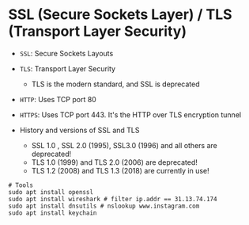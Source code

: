 # SSL (Secure Sockets Layer) / TLS (Transport Layer Security)

- `SSL`: Secure Sockets Layouts
- `TLS`: Transport Layer Security
  - TLS is the modern standard, and SSL is deprecated
- `HTTP`: Uses TCP port 80
- `HTTPS`: Uses TCP port 443. It's the HTTP over TLS encryption tunnel

- History and versions of SSL and TLS
  - SSL 1.0 , SSL 2.0 (1995), SSL3.0 (1996) and all others are deprecated!
  - TLS 1.0 (1999) and TLS 2.0 (2006) are deprecated!
  - TLS 1.2 (2008) and TLS 1.3 (2018) are currently in use!

```shell
# Tools
sudo apt install openssl
sudo apt install wireshark # filter ip.addr == 31.13.74.174
sudo apt install dnsutils # nslookup www.instagram.com
sudo apt install keychain
```
